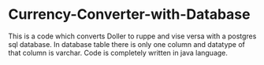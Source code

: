 # Currency-Converter-with-Database

This is a code which converts Doller to ruppe and vise versa with a postgres sql database.
In database table there is only one column and datatype of that column is varchar. 
Code is completely written in java language.
